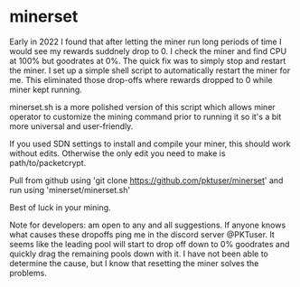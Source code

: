 # minerset

Early in 2022 I found that after letting the miner run long periods of time I would see my rewards suddnely drop to 0. I check the miner and find CPU at 100% but goodrates at 0%. The quick fix was to simply stop and restart the miner. I set up a simple shell script to automatically restart the miner for me. This eliminated those drop-offs where rewards dropped to 0 while miner kept running.

minerset.sh is a more polished version of this script which allows miner operator to customize the mining command prior to running it so it's a bit more universal and user-friendly. 

If you used SDN settings to install and compile your miner, this should work without edits. Otherwise the only edit you need to make is path/to/packetcrypt.

Pull from github using 'git clone https://github.com/pktuser/minerset' and run using 'minerset/minerset.sh'

Best of luck in your mining.


Note for developers: am open to any and all suggestions. If anyone knows what causes these dropoffs ping me in the discord server @PKTuser.
   It seems like the leading pool will start to drop off down to 0% goodrates and quickly drag the remaining pools down with it. I have not been able to determine the cause, but I know that resetting the miner solves the problems.
